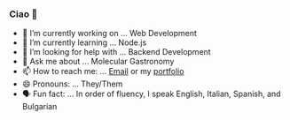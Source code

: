 ### Ciao 👋

- 🔭 I’m currently working on ... Web Development
- 🌱 I’m currently learning ... Node.js
- 🤔 I’m looking for help with ... Backend Development
- 💬 Ask me about ... Molecular Gastronomy
- 📫 How to reach me: ... [Email](mailto:PhoenixStaley_Developer@outlook.com) or my [portfolio](https://phoenix-staley.github.io/phoenix-staley-portfolio/)
- 😄 Pronouns: ... They/Them
- 🗣️ Fun fact: ... In order of fluency, I speak English, Italian, Spanish, and Bulgarian
